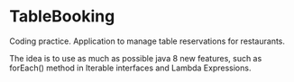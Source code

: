 # TableBooking
Coding practice. Application to manage table reservations for restaurants.

The idea is to use as much as possible java 8 new features, such as forEach() method in Iterable interfaces and Lambda Expressions. 
